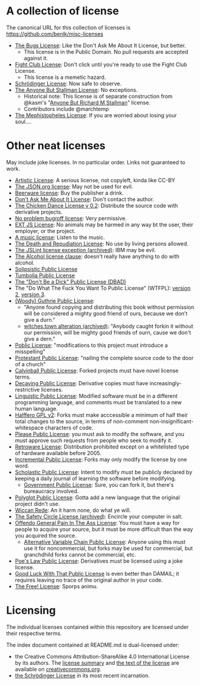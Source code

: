 # A collection of license

The canonical URL for this collection of licenses is https://github.com/benlk/misc-licenses

- [The Bugs License](./bugs-license.md): Like the Don't Ask Me About It License, but better.
	- This license is in the Public Domain. No pull requests are accepted against it.
- [Fight Club License](./fight-club-license.md): Don't click until you're ready to use the Fight Club License.
	- This license is a memetic hazard.
- [Schrödinger License](./schrodinger-license.md): Now safe to observe.
- [The Anyone But Stallman License](./stallman-license.md): No exceptions.
	- Historical note: This license is of separate construction from @kasm's "[Anyone But Richard M Stallman](https://github.com/landondyer/kasm/blob/master/LICENSE)" license.
	- Contributors include @marchtemp
- [The Mephistopheles License](./mephistopheles-license.md): If you are worried about losing your soul....

# Other neat licenses

May include joke licenses. In no particular order. Links not guaranteed to work.

- [Artistic License](https://en.wikipedia.org/wiki/Artistic_License): A serious license, not copyleft, kinda like CC-BY
- [The JSON.org license](http://www.json.org/license.html): May not be used for evil.
- [Beerware license](https://en.wikipedia.org/wiki/Beerware#License): Buy the publisher a drink.
- [Don't Ask Me About It License](https://github.com/nslater/DAMAIL): Don't contact the author.
- [The Chicken Dance License v 0.2](https://github.com/supertunaman/cdl/blob/master/COPYING): Distribute the source code with derivative projects.
- [No problem bugroff license](http://tunes.org/legalese/bugroff.html): Very permissive.
- [EXT JS License](http://www.exttld.com/index.php?content=terms): No animals may be harmed in any way bt the user, their employer, or the project.
- [A music license](http://www.codeforge.com/read/126664/setdpi.h__html): Listen to the music.
- [The Death and Repudiation License](https://github.com/indeyets/syck/blob/master/COPYING): No use by living persons allowed.
- [The JSLint license exception (archived)](https://web.archive.org/web/20170722132351/http://dev.hasenj.org:80/post/3272592502/ibm-and-its-minions): IBM may be evil.
- [The Alcohol license clause](http://club.myce.com/f59/strange-license-agreement-alcohol-writer-software-55692/): doesn't really have anything to do with alcohol.
- [Solipsistic Public License](https://raw.githubusercontent.com/matildah/SPL/fb35894f14be41ffd78018ae150e9da1cf6d4a75/LICENSE)
- [Tumbolia Public License](https://raw.githubusercontent.com/joshleaves/licenjs/4174e046c920acf066bfe9cd14d833210490c8b8/lib/template-tumbolia.txt)
- [The "Don't Be a Dick" Public License (DBAD)](https://dbad-license.org/)
- The "Do What The Fuck You Want To Public License" (WTFPL): [version 2](http://www.wtfpl.net/about/), [version 3](https://github.com/sirkris/WTFPL/blob/master/WTFPL.md).
- [(Woody) Guthrie Public License](http://researchenterprise.org/2013/12/06/the-woody-guthrie-public-license/):
    - "Anyone found copying and distributing this book without permission will be considered a mighty good friend of ours, because we don’t give a durn."
    - [witches.town alteration (archived)](https://web.archive.org/web/20180407192134/https://witches.town/@ThatVeryQuinn/3540091): "Anybody caught forkin it without our permission, will be mighty good friends of ourn, cause we don't give a dern."
- [Poblic License](https://awoo.space/@typhlosion/1434007): "modifications to this project must introduce a misspelling"
- [Protestant Public License](https://awoo.space/@Felthry/1434032): "nailing the complete source code to the door of a church"
- [Calvinball Public License](https://tootplanet.space/users/Terrana/updates/22613): Forked projects must have novel license terms.
- [Decaying Public License](https://awoo.space/@typhlosion/1433889): Derivative copies must have increasingly-restrictive licenses.
- [Linguistic Public License](https://awoo.space/@Felthry/1433846): Modified software must be in a different programming language, and comments must be translated to a new human language.
- [Halffero GPL v2](https://awoo.space/@typhlosion/1433863): Forks must make acccessible a minimum of half their total changes to the source, in terms of non-comment non-insignificant-whitespace characters of code.
- [Please Public License](https://awoo.space/@typhlosion/1433790): you must ask to modify the software, and you must approve such requests from people who seek to modify it.
- [Retroware License](https://awoo.space/@typhlosion/1433742): Distribution prohibited except on a whitelisted type of hardware available before 2005.
- [Incremental Public License](https://awoo.space/@typhlosion/1433666): Forks may only modify the license by one word.
- [Scholastic Public License](https://awoo.space/@typhlosion/1433614): Intent to modify must be publicly declared by keeping a daily journal of learning the software before modifying.
	- [Government Public License](https://computerfairi.es/users/boots/updates/25134): Sure, you can fork it, but there's bureaucracy involved.
- [Polyglot Public License](https://awoo.space/@typhlosion/1433566): Gotta add a new language that the original project didn't use.
- [Wiccan Rede](https://en.wikipedia.org/wiki/Wiccan_Rede): An it harm none, do what ye will.
- [The Safety Circle License (archived)](https://web.archive.org/web/20180403083715/https://witches.town/@Ontploffing/3544280): Encircle your computer in salt.
- [Offendo General Pain In The Ass License](https://awoo.space/@typhlosion/1433157): You must have a way for people to acquire your source, but it must be more difficult than the way you acquired the source.
	- [Alternative Variable Chain Public License](https://icosahedron.website/users/shel/updates/76814): Anyone using this must use it for noncommercial, but forks may be used for commercial, but granchdhild forks cannot be commercial, etc.
- [Poe's Law Public License](https://icosahedron.website/users/shel/updates/76825): Derivatives must be licensed using a joke license.
- [Good Luck With That Public License](https://github.com/me-shaon/GLWTPL) is even better than DAMAIL; it requires leaving no trace of the original author in your code.
- [The Free! License](https://web.archive.org/web/20190108025048/https://friend.camp/@darius/101377271044280643): Sporps animu.

# Licensing

The individual licenses contained within this repository are licensed under their respective terms.

The index document contained at README.md is dual-licensed under:

- the Creative Commons Attribution-ShareAlike 4.0 International License by its authors. The [license summary](https://creativecommons.org/licenses/by-sa/4.0/) and [the text of the license](https://creativecommons.org/licenses/by-sa/4.0/legalcode) are available on [creativecommons.org](https://creativecommons.org/).
- [the Schrödinger License](./schrodinger-license.md) in its most recent incarnation.
